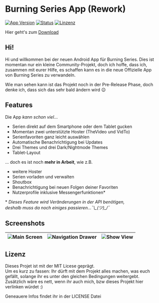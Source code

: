# Burning Series App (Rework)
[![App Version](https://img.shields.io/badge/Version-v0.10.7-blue.svg?style=flat)](https://github.com/M4lik/burning-series/releases/tag/v0.10.7)
[![Status](https://img.shields.io/badge/Status-Pre--Release-orange.svg?style=flat)]()
[![Linzenz](https://img.shields.io/badge/Lizenz-MIT_License-green.svg?style=flat)]()

Hier geht's zum [Download](https://github.com/M4lik/burning-series/releases/tag/v0.10.7)

## Hi!

Hi und willkommen bei der neuen Android App für Burning Series. Dies ist momentan nur ein kleine Community-Projekt, doch ich hoffe, dass ich, zusammen mit eurer Hilfe, es schaffen kann es in die neue Offizielle App von Burning Series zu verwandeln.

Wie man sehen kann ist das Projekt noch in der Pre-Release Phase, doch denke ich, dass sich das sehr bald ändern wird :wink:

## Features

Die App _kann schon viel_...

 - Serien direkt auf dem Smartphone oder dem Tablet gucken
 - Momentan zwei unterstützte Hoster (TheVideo und VidTo)
 - Serienfavoriten ganz leicht auswählen
 - Automatische Benachrichtigung bei Updates
 - Drei Themes und drei Dark/Nightmode Themes
 - Tablet-Layout

... doch es ist noch **mehr in Arbeit**, wie z.B.

 - weitere Hoster
 - Serien vorladen und verwalten
 - Shoutbox
 - Benachrichtigung bei neuen Folgen deiner Favoriten
 - Nutzerprofile inklusive Messengerfunktionen*

\* *Dieses Feature wird Veränderungen in der API benötigen,<br>
  deshalb muss da noch einiges passieren...¯\\\_(ツ)_/¯*

## Screenshots

| ![Main Screen](http://i.imgur.com/HUmHfwh.jpg) | ![Navigation Drawer](http://i.imgur.com/pUCQcrg.jpg) | ![Show View](http://i.imgur.com/9Ou0HA6.jpg) |
| - | - | - |

## Lizenz

Dieses Projet ist mit der MIT Licese geprägt.<br>
Um es kurz zu fassen: Ihr dürft mit dem Projekt alles machen, was euch gefällt, solange ihr es unter den gleichen Bedingungen weitergebt.
Zusätzlich wäre es nett, wenn ihr auch mich, bzw dieses Projekt hier verlinken würdet :)

Geneauere Infos findet ihr in der LICENSE Datei
